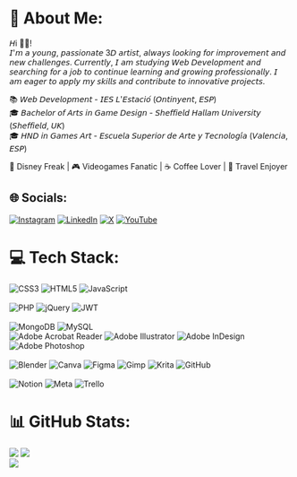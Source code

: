 # 💫 About Me:
𝘏i 👋🏼! <br/>
𝘐'𝘮 𝘢 𝘺𝘰𝘶𝘯𝘨, 𝘱𝘢𝘴𝘴𝘪𝘰𝘯𝘢𝘵𝘦 3𝘋 𝘢𝘳𝘵𝘪𝘴𝘵, 𝘢𝘭𝘸𝘢𝘺𝘴 𝘭𝘰𝘰𝘬𝘪𝘯𝘨 𝘧𝘰𝘳 𝘪𝘮𝘱𝘳𝘰𝘷𝘦𝘮𝘦𝘯𝘵 𝘢𝘯𝘥 𝘯𝘦𝘸 𝘤𝘩𝘢𝘭𝘭𝘦𝘯𝘨𝘦𝘴. 𝘊𝘶𝘳𝘳𝘦𝘯𝘵𝘭𝘺, 𝘐 𝘢𝘮 𝘴𝘵𝘶𝘥𝘺𝘪𝘯𝘨 𝘞𝘦𝘣 𝘋𝘦𝘷𝘦𝘭𝘰𝘱𝘮𝘦𝘯𝘵 𝘢𝘯𝘥 𝘴𝘦𝘢𝘳𝘤𝘩𝘪𝘯𝘨 𝘧𝘰𝘳 𝘢 𝘫𝘰𝘣 𝘵𝘰 𝘤𝘰𝘯𝘵𝘪𝘯𝘶𝘦 𝘭𝘦𝘢𝘳𝘯𝘪𝘯𝘨 𝘢𝘯𝘥 𝘨𝘳𝘰𝘸𝘪𝘯𝘨 𝘱𝘳𝘰𝘧𝘦𝘴𝘴𝘪𝘰𝘯𝘢𝘭𝘭𝘺. 𝘐 𝘢𝘮 𝘦𝘢𝘨𝘦𝘳 𝘵𝘰 𝘢𝘱𝘱𝘭𝘺 𝘮𝘺 𝘴𝘬𝘪𝘭𝘭𝘴 𝘢𝘯𝘥 𝘤𝘰𝘯𝘵𝘳𝘪𝘣𝘶𝘵𝘦 𝘵𝘰 𝘪𝘯𝘯𝘰𝘷𝘢𝘵𝘪𝘷𝘦 𝘱𝘳𝘰𝘫𝘦𝘤𝘵𝘴.


📚 𝘞𝘦𝘣 𝘋𝘦𝘷𝘦𝘭𝘰𝘱𝘮𝘦𝘯𝘵 - 𝘐𝘌𝘚 𝘓'𝘌𝘴𝘵𝘢𝘤𝘪𝘰́ (𝘖𝘯𝘵𝘪𝘯𝘺𝘦𝘯𝘵, 𝘌𝘚𝘗) <br/>
🎓 𝘉𝘢𝘤𝘩𝘦𝘭𝘰𝘳 𝘰𝘧 𝘈𝘳𝘵𝘴 𝘪𝘯 𝘎𝘢𝘮𝘦 𝘋𝘦𝘴𝘪𝘨𝘯 - 𝘚𝘩𝘦𝘧𝘧𝘪𝘦𝘭𝘥 𝘏𝘢𝘭𝘭𝘢𝘮 𝘜𝘯𝘪𝘷𝘦𝘳𝘴𝘪𝘵𝘺 (𝘚𝘩𝘦𝘧𝘧𝘪𝘦𝘭𝘥, 𝘜𝘒) <br/>
🎓 𝘏𝘕𝘋 𝘪𝘯 𝘎𝘢𝘮𝘦𝘴 𝘈𝘳𝘵 - 𝘌𝘴𝘤𝘶𝘦𝘭𝘢 𝘚𝘶𝘱𝘦𝘳𝘪𝘰𝘳 𝘥𝘦 𝘈𝘳𝘵𝘦 𝘺 𝘛𝘦𝘤𝘯𝘰𝘭𝘰𝘨𝘪́𝘢 (𝘝𝘢𝘭𝘦𝘯𝘤𝘪𝘢, 𝘌𝘚𝘗) <br/>

🏰 Disney Freak  | 🎮 Videogames Fanatic | ☕️ Coffee Lover | 🛫 Travel Enjoyer

## 🌐 Socials:
[![Instagram](https://img.shields.io/badge/Instagram-%23E4405F.svg?logo=Instagram&logoColor=white)](https://instagram.com/https://www.instagram.com/angelat_3d/?hl=es) [![LinkedIn](https://img.shields.io/badge/LinkedIn-%230077B5.svg?logo=linkedin&logoColor=white)](https://linkedin.com/in/https://www.linkedin.com/in/angela-torro-ballester/) [![X](https://img.shields.io/badge/X-black.svg?logo=X&logoColor=white)](https://x.com/https://twitter.com/AngeletaT) [![YouTube](https://img.shields.io/badge/YouTube-%23FF0000.svg?logo=YouTube&logoColor=white)](https://youtube.com/@https://www.youtube.com/channel/UCGy2ryYUGwfmTVPNtXDj5GA) 

# 💻 Tech Stack:
![CSS3](https://img.shields.io/badge/css3-%231572B6.svg?style=for-the-badge&logo=css3&logoColor=white) ![HTML5](https://img.shields.io/badge/html5-%23E34F26.svg?style=for-the-badge&logo=html5&logoColor=white) ![JavaScript](https://img.shields.io/badge/javascript-%23323330.svg?style=for-the-badge&logo=javascript&logoColor=%23F7DF1E)<br/><br/>
![PHP](https://img.shields.io/badge/php-%23777BB4.svg?style=for-the-badge&logo=php&logoColor=white) ![jQuery](https://img.shields.io/badge/jquery-%230769AD.svg?style=for-the-badge&logo=jquery&logoColor=white) ![JWT](https://img.shields.io/badge/JWT-black?style=for-the-badge&logo=JSON%20web%20tokens) <br/><br/>
![MongoDB](https://img.shields.io/badge/MongoDB-%234ea94b.svg?style=for-the-badge&logo=mongodb&logoColor=white) ![MySQL](https://img.shields.io/badge/mysql-4479A1.svg?style=for-the-badge&logo=mysql&logoColor=white) <br/>
![Adobe Acrobat Reader](https://img.shields.io/badge/Adobe%20Acrobat%20Reader-EC1C24.svg?style=for-the-badge&logo=Adobe%20Acrobat%20Reader&logoColor=white) ![Adobe Illustrator](https://img.shields.io/badge/adobe%20illustrator-%23FF9A00.svg?style=for-the-badge&logo=adobe%20illustrator&logoColor=white) ![Adobe InDesign](https://img.shields.io/badge/Adobe%20InDesign-49021F?style=for-the-badge&logo=adobeindesign&logoColor=FF3366) ![Adobe Photoshop](https://img.shields.io/badge/adobe%20photoshop-%2331A8FF.svg?style=for-the-badge&logo=adobe%20photoshop&logoColor=white) <br/><br/>
![Blender](https://img.shields.io/badge/blender-%23F5792A.svg?style=for-the-badge&logo=blender&logoColor=white) ![Canva](https://img.shields.io/badge/Canva-%2300C4CC.svg?style=for-the-badge&logo=Canva&logoColor=white) ![Figma](https://img.shields.io/badge/figma-%23F24E1E.svg?style=for-the-badge&logo=figma&logoColor=white) ![Gimp](https://img.shields.io/badge/Gimp-657D8B?style=for-the-badge&logo=gimp&logoColor=FFFFFF) ![Krita](https://img.shields.io/badge/Krita-203759?style=for-the-badge&logo=krita&logoColor=EEF37B) ![GitHub](https://img.shields.io/badge/github-%23121011.svg?style=for-the-badge&logo=github&logoColor=white) <br/><br/>
![Notion](https://img.shields.io/badge/Notion-%23000000.svg?style=for-the-badge&logo=notion&logoColor=white) ![Meta](https://img.shields.io/badge/Meta-%230467DF.svg?style=for-the-badge&logo=Meta&logoColor=white) ![Trello](https://img.shields.io/badge/Trello-%23026AA7.svg?style=for-the-badge&logo=Trello&logoColor=white)<br/>
# 📊 GitHub Stats:
![](https://github-readme-stats.vercel.app/api?username=AngeletaT&theme=nightowl&hide_border=false&include_all_commits=false&count_private=true) ![](https://github-readme-stats.vercel.app/api/top-langs/?username=AngeletaT&theme=nightowl&hide_border=false&include_all_commits=false&count_private=true&layout=compact)<br/>
![](https://github-readme-streak-stats.herokuapp.com/?user=AngeletaT&theme=nightowl&hide_border=false)<br/>



